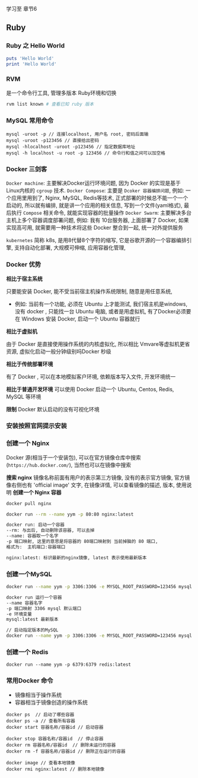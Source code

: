 学习至 章节6

## Ruby



### Ruby 之 Hello World
```ruby
puts 'Hello World'
print 'Hello World'
```

### RVM
是一个命令行工具, 管理多版本 Ruby环境和切换
```ruby
rvm list known # 查看已知 ruby 版本
```

### MySQL 常用命令
```text
mysql -uroot -p // 连接localhost, 用户名 root, 密码后面输
mysql -uroot -p123456 // 直接给出密码
mysql -hlocalhost -uroot -p123456 // 指定数据库地址
mysql -h localhost -u root -p 123456 // 命令行和值之间可以加空格
```


### Docker 三剑客

`Docker machine`: 主要解决Docker运行环境问题, 因为 Docker 的实现是基于 Linux内核的 `cgroup` 技术.
`Docker Compose`: 主要是 `Dcoker 容器编排问题`, 例如: 一个应用里用到了, Nginx, MySQL, Redis等技术, 正式部署的时候总不能一个一个启动的, 所以就有编排, 就是讲一个应用的相关信息, 写到一个文件(yaml格式), 最后执行 `Compose` 相关命令, 就能实现容器的批量操作
`Docker Swarm`: 主要解决多台主机上多个容器调度部署问题, 例如: 我有 10台服务器, 上面部署了 Docker, 如果实现高可用, 就需要用一种技术将这些 Docker 整合到一起, 统一对外提供服务

`kubernetes` 简称 k8s, 是用8代替8个字符的缩写, 它是谷歌开源的一个容器编排引擎, 支持自动化部署, 大规模可伸缩, 应用容器化管理, 


### Docker 优势
**相比于宿主系统**

只要能安装 Docker, 能不受当前宿主机操作系统限制, 随意是用任意系统, 
- 例如: 当前有一个功能, 必须在 Ubuntu 上才能测试, 我们宿主机是windows, 没有 docker , 只能找一台 Ubuntu 电脑, 或者是用虚拟机, 有了Docker必须要在 Windows 安装 Docker, 启动一个 Ubuntu 容器就行

**相比于虚拟机**

由于 Docker 是直接使用操作系统的内核虚拟化, 所以相比 Vmvare等虚拟机更省资源, 虚拟化启动一般分钟级别吗Docker 秒级

**相比于传统部署环境**

有了 Docker , 可以在本地模拟客户环境, 依赖版本写入文件, 开发环境统一

**相比于普通开发环境**
可以使用 Docker 启动一个 Ubuntu, Centos, Redis, MySQL 等环境

**限制**
Docker 默认启动的没有可视化环境

### 安装按照官网提示安装

### 创建一个 Nginx

Docker 源(相当于一个安装包), 可以在官方镜像仓库中搜索(`https://hub.docker.com/`), 当然也可以在镜像中搜索

**搜索 nginx**
镜像名称前面有用户的表示第三方镜像, 没有的表示官方镜像, 官方镜像右侧也有 'official image' 文字, 在镜像详情, 可以查看镜像的描述, 版本, 使用说明
**创建一个 Nginx 容器**
```bash
docker pull nginx

docker run --rm --name yym -p 80:80 nginx:latest

docker run: 启动一个容器
--rm: 与出后, 自动删除该容器, 可以去掉
--name: 容器取一个名字
-p 端口映射, 这里的意思是将容器的 80端口映射到 当前掉脑的 80 端口, 
格式为:  主机端口:容器端口

nginx:latest: 标识最新的nginx镜像, latest 表示使用最新版本
```

### 创建一个MySQL

```bash
docker run --name yym -p 3306:3306 -e MYSQL_ROOT_PASSWORD=123456 mysql:latest

docker run 运行一个容器
--name 容器名字
-p 端口映射 3306 mysql 默认端口
-e 环境变量
mysql:latest 最新版本

// 启动指定版本的MySQL
docker run --name yym -p 3306:3306 -e MYSQL_ROOT_PASSWORD=123456 mysql:5.7

```

### 创建一个 Redis
```
docker run --name yym -p 6379:6379 redis:latest
```

### 常用Docker 命令
- 镜像相当于操作系统
- 容器相当于镜像创造的操作系统
```
docker ps  // 启动了哪些容器
docker ps -a // 查看所有容器
docker start 容器名称/容器id // 启动容器

docker stop 容器名称/容器id  // 停止容器
docker rm 容器名称/容器id  // 删除未运行的容器
docker rm -f 容器名称/容器id // 删除正在运行的容器

docker image // 查看本地镜像
docker rmi nginx:latest // 删除本地镜像

```